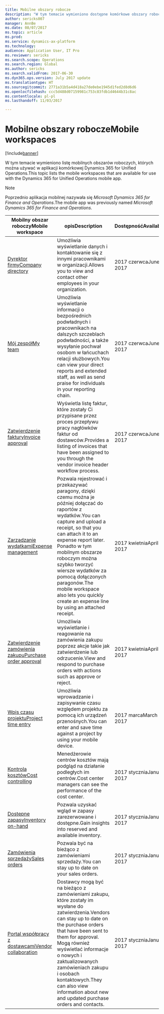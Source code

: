 ```yaml
---
title: Mobilne obszary robocze
description: "W tym temacie wymieniono dostępne komórkowe obszary robocze."
author: sericks007
manager: AnnBe
ms.date: 08/07/2017
ms.topic: article
ms.prod: 
ms.service: dynamics-ax-platform
ms.technology: 
audience: Application User, IT Pro
ms.reviewer: sericks
ms.search.scope: Operations
ms.search.region: Global
ms.author: sericks
ms.search.validFrom: 2017-06-30
ms.dyn365.ops.version: July 2017 update
ms.translationtype: HT
ms.sourcegitcommit: 2771a31b5a4d418a27de0ebe1945d1fed2d8d6d6
ms.openlocfilehash: ccc5d488d07159981c753c83fdb1d4644b31c8ac
ms.contentlocale: pl-pl
ms.lasthandoff: 11/03/2017

---
```


# <a name="mobile-workspaces"></a><span data-ttu-id="4bcd2-103">Mobilne obszary robocze</span><span class="sxs-lookup"><span data-stu-id="4bcd2-103">Mobile workspaces</span></span>

[!include[banner](../includes/banner.md)]

<span data-ttu-id="4bcd2-104">W tym temacie wymieniono listę mobilnych obszarów roboczych, których można używać w aplikacji komórkowej Dynamics 365 for Unified Operations.</span><span class="sxs-lookup"><span data-stu-id="4bcd2-104">This topic lists the mobile workspaces that are available for use with the Dynamics 365 for Unified Operations mobile app.</span></span>

> [!NOTE]
> <span data-ttu-id="4bcd2-105">Poprzednio aplikacja mobilnej nazywała się *Microsoft Dynamics 365 for Finance and Operations*.</span><span class="sxs-lookup"><span data-stu-id="4bcd2-105">The mobile app was previously named *Microsoft Dynamics 365 for Finance and Operations*.</span></span>

| <span data-ttu-id="4bcd2-106">Mobilny obszar roboczy</span><span class="sxs-lookup"><span data-stu-id="4bcd2-106">Mobile workspace</span></span>     | <span data-ttu-id="4bcd2-107">opis</span><span class="sxs-lookup"><span data-stu-id="4bcd2-107">Description</span></span>   | <span data-ttu-id="4bcd2-108">Dostępność</span><span class="sxs-lookup"><span data-stu-id="4bcd2-108">Availability</span></span>   |
|----------------------|---------------|--------------|
|[<span data-ttu-id="4bcd2-109">Dyrektor firmy</span><span class="sxs-lookup"><span data-stu-id="4bcd2-109">Company directory</span></span>](company-directory-mobile-workspace.md)| <span data-ttu-id="4bcd2-110">Umożliwia wyświetlanie danych i kontaktowanie się z innymi pracownikami w organizacji.</span><span class="sxs-lookup"><span data-stu-id="4bcd2-110">Allows you to view and contact other employees in your organization.</span></span>| <span data-ttu-id="4bcd2-111">2017 czerwca</span><span class="sxs-lookup"><span data-stu-id="4bcd2-111">June 2017</span></span> |    
|[<span data-ttu-id="4bcd2-112">Mój zespół</span><span class="sxs-lookup"><span data-stu-id="4bcd2-112">My team</span></span>](manager-self-service-mobile-workspace.md)| <span data-ttu-id="4bcd2-113">Umożliwia wyświetlanie informacji o bezpośrednich podwładnych i pracownikach na dalszych szczeblach podwładności, a także wysyłanie pochwał osobom w łańcuchach relacji służbowych.</span><span class="sxs-lookup"><span data-stu-id="4bcd2-113">You can view your direct reports and extended staff, as well as send praise for individuals in your reporting chain.</span></span>|<span data-ttu-id="4bcd2-114">2017 czerwca</span><span class="sxs-lookup"><span data-stu-id="4bcd2-114">June 2017</span></span> |     
|[<span data-ttu-id="4bcd2-115">Zatwierdzenie faktury</span><span class="sxs-lookup"><span data-stu-id="4bcd2-115">Invoice approval</span></span>](invoice-approval-mobile-workspace.md)| <span data-ttu-id="4bcd2-116">Wyświetla listę faktur, które zostały Ci przypisane przez proces przepływu pracy nagłówków faktur od dostawców.</span><span class="sxs-lookup"><span data-stu-id="4bcd2-116">Provides a listing of invoices that have been assigned to you through the vendor invoice header workflow process.</span></span>| <span data-ttu-id="4bcd2-117">2017 czerwca</span><span class="sxs-lookup"><span data-stu-id="4bcd2-117">June 2017</span></span>   |
| [<span data-ttu-id="4bcd2-118">Zarządzanie wydatkami</span><span class="sxs-lookup"><span data-stu-id="4bcd2-118">Expense management</span></span>](../../financials/expense-management/expense-management-mobile-workspace.md) | <span data-ttu-id="4bcd2-119">Pozwala rejestrować i przekazywać paragony, dzięki czemu można je później dołączać do raportów z wydatków.</span><span class="sxs-lookup"><span data-stu-id="4bcd2-119">You can capture and upload a receipt, so that you can attach it to an expense report later.</span></span> <span data-ttu-id="4bcd2-120">Ponadto w tym mobilnym obszarze roboczym można szybko tworzyć wiersze wydatków za pomocą dołączonych paragonów.</span><span class="sxs-lookup"><span data-stu-id="4bcd2-120">The mobile workspace also lets you quickly create an expense line by using an attached receipt.</span></span> | <span data-ttu-id="4bcd2-121">2017 kwietnia</span><span class="sxs-lookup"><span data-stu-id="4bcd2-121">April 2017</span></span> |
| [<span data-ttu-id="4bcd2-122">Zatwierdzenie zamówienia zakupu</span><span class="sxs-lookup"><span data-stu-id="4bcd2-122">Purchase order approval</span></span>](../../supply-chain/procurement/purchase-order-mobile-workspace.md) | <span data-ttu-id="4bcd2-123">Umożliwia wyświetlanie i reagowanie na zamówienia zakupu poprzez akcje takie jak zatwierdzenie lub odrzucenie.</span><span class="sxs-lookup"><span data-stu-id="4bcd2-123">View and respond to purchase orders with actions such as approve or reject.</span></span> | <span data-ttu-id="4bcd2-124">2017 kwietnia</span><span class="sxs-lookup"><span data-stu-id="4bcd2-124">April 2017</span></span> |
| [<span data-ttu-id="4bcd2-125">Wpis czasu projektu</span><span class="sxs-lookup"><span data-stu-id="4bcd2-125">Project time entry</span></span>](../../financials/project-management/project-time-entry-mobile-workspace.md) | <span data-ttu-id="4bcd2-126">Umożliwia wprowadzanie i zapisywanie czasu względem projektu za pomocą ich urządzeń przenośnych.</span><span class="sxs-lookup"><span data-stu-id="4bcd2-126">You can enter and save time against a project by using your mobile device.</span></span> | <span data-ttu-id="4bcd2-127">2017 marca</span><span class="sxs-lookup"><span data-stu-id="4bcd2-127">March 2017</span></span> |
| [<span data-ttu-id="4bcd2-128">Kontrola kosztów</span><span class="sxs-lookup"><span data-stu-id="4bcd2-128">Cost controlling</span></span>](../../financials/cost-accounting/cost-controlling-mobile-workspace.md)     | <span data-ttu-id="4bcd2-129">Menedżerowie centrów kosztów mają podgląd na działanie podległych im centrów.</span><span class="sxs-lookup"><span data-stu-id="4bcd2-129">Cost center managers can see the performance of the cost center.</span></span>                                                                                               |  <span data-ttu-id="4bcd2-130">2017 stycznia</span><span class="sxs-lookup"><span data-stu-id="4bcd2-130">January 2017</span></span>        |
| [<span data-ttu-id="4bcd2-131">Dostępne zapasy</span><span class="sxs-lookup"><span data-stu-id="4bcd2-131">Inventory on-hand</span></span>](../../supply-chain/inventory/inventory-on-hand-mobile-workspace.md)    | <span data-ttu-id="4bcd2-132">Pozwala uzyskać wgląd w zapasy zarezerwowane i dostępne.</span><span class="sxs-lookup"><span data-stu-id="4bcd2-132">Gain insights into reserved and available inventory.</span></span>                                                                                                    |   <span data-ttu-id="4bcd2-133">2017 stycznia</span><span class="sxs-lookup"><span data-stu-id="4bcd2-133">January 2017</span></span>       |
| [<span data-ttu-id="4bcd2-134">Zamówienia sprzedaży</span><span class="sxs-lookup"><span data-stu-id="4bcd2-134">Sales orders</span></span>](../../supply-chain/sales-marketing/sales-orders-mobile-workspace.md)         | <span data-ttu-id="4bcd2-135">Pozwala być na bieżąco z zamówieniami sprzedaży.</span><span class="sxs-lookup"><span data-stu-id="4bcd2-135">You can stay up to date on your sales orders.</span></span>                                                                                                                          |  <span data-ttu-id="4bcd2-136">2017 stycznia</span><span class="sxs-lookup"><span data-stu-id="4bcd2-136">January 2017</span></span>                  |
| [<span data-ttu-id="4bcd2-137">Portal współpracy z dostawcami</span><span class="sxs-lookup"><span data-stu-id="4bcd2-137">Vendor collaboration</span></span>](../../supply-chain/procurement/vendor-collaboration-mobile-workspace.md) | <span data-ttu-id="4bcd2-138">Dostawcy mogą być na bieżąco z zamówieniami zakupu, które zostały im wysłane do zatwierdzenia.</span><span class="sxs-lookup"><span data-stu-id="4bcd2-138">Vendors can stay up to date on the purchase orders that have been sent to them for approval.</span></span> <span data-ttu-id="4bcd2-139">Mogą również wyświetlać informacje o nowych i zaktualizowanych zamówieniach zakupu i osobach kontaktowych.</span><span class="sxs-lookup"><span data-stu-id="4bcd2-139">They can also view information about new and updated purchase orders and contacts.</span></span> |<span data-ttu-id="4bcd2-140">2017 stycznia</span><span class="sxs-lookup"><span data-stu-id="4bcd2-140">January 2017</span></span>    |


